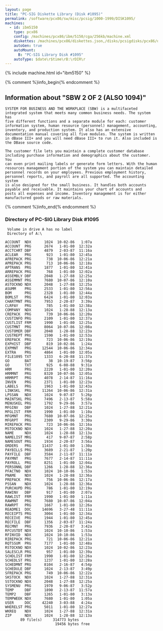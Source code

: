 ```yaml
---
layout: page
title: "PC-SIG Diskette Library (Disk #1095)"
permalink: /software/pcx86/sw/misc/pcsig/1000-1999/DISK1095/
machines:
  - id: ibm5150
    type: pcx86
    config: /machines/pcx86/ibm/5150/cga/256kb/machine.xml
    diskettes: /machines/pcx86/diskettes.json,/disks/pcsigdisks/pcx86/diskettes.json
    autoGen: true
    autoMount:
      B: "PC-SIG Library Disk #1095"
    autoType: $date\r$time\rB:\rDIR\r
---
```


{% include machine.html id="ibm5150" %}

{% comment %}info_begin{% endcomment %}

## Information about "SBW 2 OF 2 (ALSO 1094)"

    SYSTEM FOR BUSINESS AND THE WORKPLACE (SBW) is a multifaceted
    integrated system that meets many common business needs. The system has
    five different functions and a separate module for each: customer
    information system, human resource (personnel) management, accounting,
    inventory, and production system. It also has an extensive
    documentation manual covering all five modules. The system is written
    in dBase III+ and you will need dBase III+ to run it. Also included is
    the DBase source code.
    
    The customer file lets you maintain a complete customer database
    including purchase information and demographics about the customer. You
    can even print mailing labels or generate form letters. With the human
    resources management portion of the system you can maintain detailed
    personnel records on your employees. Previous employment history,
    personnel reports, and payroll are all supported. The accounting system
    is also designed for the small business. It handles both accounts
    payable and receivable. It maintains your chart of accounts and
    posts all expenses and income. Inventory management is for either
    manufactured goods or raw materials.
{% comment %}info_end{% endcomment %}


### Directory of PC-SIG Library Disk #1095

     Volume in drive A has no label
     Directory of A:\

    ACCOUNT  NDX      1024  10-02-86   1:07a
    ACCOUNT  PRG      2674   1-01-80  12:32a
    ACCTCHRT DBF      4879   2-03-87  11:16a
    ACLEAR   PRG       923   1-01-80  12:45a
    AFREPACK PRG       738  10-06-86  12:21a
    APREPACK PRG       713  10-06-86  12:18a
    APTRANS  PRG      1877   1-01-80  12:41a
    ARREPACK PRG       768   1-01-80  12:02a
    ASSEMBLY DBF      2048   1-27-88  12:25a
    ASSEMMNT PRG      7680  10-07-86  12:10a
    ASTOCKNO NDX      2048   1-27-88  12:25a
    ASUMM    PRG      2533   1-01-80  12:56a
    BOM      PRG      2328   1-01-80  12:44a
    BOMLST   PRG      6424   1-01-80  12:03a
    CHARTMNT PRG      7953   2-20-87   3:39a
    CLRPAY   PRG       785   1-01-80  12:38a
    COMPANY  NDX      1024   1-28-88  12:13a
    CREPACK  PRG       739  10-06-86  12:20a
    CUSTINFO PRG      2109   1-01-80  12:37a
    CUSTLIST FRM      1990   1-01-80  12:25a
    CUSTMNT  PRG      8064  10-07-86  12:08a
    CUSTOMER DBF      2048   1-28-88  12:23a
    CUSTREPT PRG      1590   1-01-80  12:53a
    EREPACK  PRG       723  10-06-86  12:19a
    EXPHIST  DBF       819  10-02-86   1:24a
    EXPMNT   PRG     12544  10-06-86  12:34a
    EXTRA    PRG      4864   1-01-80  12:05a
    FILE1095 TXT      1333   6-20-88  11:37a
    GO       BAT        38  10-19-87   3:56p
    GO       TXT       925   6-08-88   9:31a
    HRM      PRG      2220   1-01-80  12:20a
    HRMMNT   PRG      8320  10-07-86  12:05a
    HRMRPT   PRG      4078   2-14-87  11:16a
    INVEN    PRG      2371   1-01-80  12:23a
    LABELS   PRG      1963   1-01-80  12:43a
    LINKSKL  PRG     11264  10-06-86  12:31a
    LPSSAN   NDX      1024   9-07-87   5:26p
    MAINTSKL PRG      7496   2-13-87   5:58a
    MENUSKEL PRG      1792   9-29-86   3:57a
    MFGINV   DBF      1024   1-27-88  12:21a
    MFGLIST  FRM      1990   1-01-80   1:10a
    MFGMNT   PRG      7680  10-07-86  12:25a
    MFGRPT   PRG      2309   9-29-86   3:30a
    MIREPACK PRG       723  10-06-86  12:16a
    MSTOCKNO NDX      1024   1-27-88  12:20a
    NAME     NDX      1024   1-28-88  12:13a
    NAMELIST MRG       417   9-07-87   2:58p
    NAMESOUT PRG      1934   2-20-87   3:56a
    ORDERS   PRG     11437   1-01-80   1:30a
    PAYBILLS PRG      3689   2-21-87   1:20p
    PAYFILE  DBF      3584   2-11-87  11:11a
    PAYMNT   PRG      7677   2-14-87  11:11a
    PAYROLL  PRG      8251   1-01-80  12:04a
    PERSONNL DBF      1266   1-28-88  12:36a
    PFACTNO  NDX      1024  10-10-86   1:53a
    PNAME    NDX      1024   1-28-88  12:36a
    PREPACK  PRG       756  10-06-86  12:17a
    PSSAN    NDX      1024   1-28-88  12:36a
    PURCHUPD PRG       786   1-01-80  12:19a
    RAWINV   DBF       917   1-01-80   2:07a
    RAWLIST  FRM      1990   1-01-80   1:11a
    RAWMNT   PRG      7680  10-07-86  12:04a
    RAWRPT   PRG      1667   1-01-80  12:26a
    README1  DOC     14696   3-27-48  11:11a
    RECEIPTS PRG      3004   1-01-80  12:34a
    RECEIVE  PRG      1944   1-01-80  12:45a
    RECFILE  DBF      1356   2-03-87  11:24a
    RECMNT   PRG      7936   2-20-87   3:42a
    RFCUSTDT NDX      1024  10-10-86   1:53a
    RFINVID  NDX      1024  10-10-86   1:53a
    RIREPACK PRG       721  10-06-86  12:21a
    RQTSSUM  PRG      7177   1-01-80  12:48a
    RSTOCKNO NDX      1024  10-02-86  12:23a
    SALESCLR PRG       957   1-01-80  12:39a
    SCHDLIST FRM      1990   1-01-80  12:26a
    SCHEDLST PRG      1237   1-01-80  12:28a
    SCHEDMNT PRG      8104   2-16-87   4:54p
    SCHEDULE DBF      1024   2-13-87   3:49p
    SFREPACK PRG       749  10-06-86  12:22a
    SKSTOCK  NDX      1024   1-27-88  12:31a
    SSTOCKNO NDX      2048   1-27-88  12:25a
    SYSMENU  PRG      1970   9-06-87   3:52p
    TEMP     DBF      1890   2-13-87  11:57a
    TEMP2    DBF      1265   1-01-80   3:13a
    TEMPWEEK NDX      7680   1-01-80   1:05a
    USER     DOC     42240   3-03-88   4:24a
    WHERELST PRG      5011   1-01-80  12:27a
    WKREQ    NDX      1024   1-27-88  12:31a
    ZIP      NDX      1024   1-28-88  12:13a
           89 file(s)     314773 bytes
                           19456 bytes free
